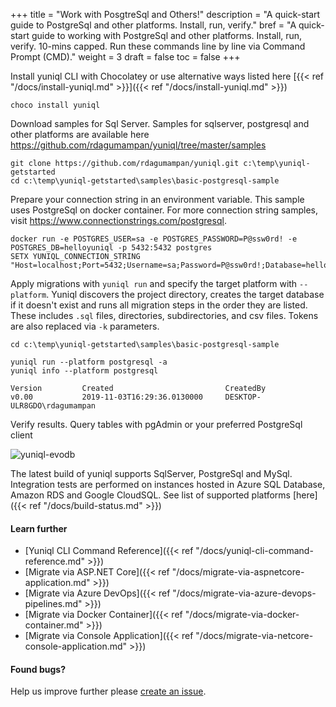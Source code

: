 +++
title = "Work with PosgtreSql and Others!"
description = "A quick-start guide to PostgreSql and other platforms. Install, run, verify."
bref = "A quick-start guide to working with PostgreSql and other platforms. Install, run, verify. 10-mins capped. Run these commands line by line via Command Prompt (CMD)."
weight = 3
draft = false
toc = false
+++

Install yuniql CLI with Chocolatey or use alternative ways listed here  [{{< ref "/docs/install-yuniql.md" >}}]({{< ref "/docs/install-yuniql.md" >}})

```shell
choco install yuniql
```

Download samples for Sql Server. Samples for sqlserver, postgresql and other platforms are available here https://github.com/rdagumampan/yuniql/tree/master/samples

```shell
git clone https://github.com/rdagumampan/yuniql.git c:\temp\yuniql-getstarted
cd c:\temp\yuniql-getstarted\samples\basic-postgresql-sample
```

Prepare your connection string in an environment variable. This sample uses PostgreSql on docker container. For more connection string samples, visit https://www.connectionstrings.com/postgresql.

```shell
docker run -e POSTGRES_USER=sa -e POSTGRES_PASSWORD=P@ssw0rd! -e POSTGRES_DB=helloyuniql -p 5432:5432 postgres
SETX YUNIQL_CONNECTION_STRING "Host=localhost;Port=5432;Username=sa;Password=P@ssw0rd!;Database=helloyuniql"
```

Apply migrations with `yuniql run` and specify the target platform with `--platform`. Yuniql discovers the project directory, creates the target database if it doesn't exist and runs all migration steps in the order they are listed. These includes `.sql` files, directories, subdirectories, and csv files. Tokens are also replaced via `-k` parameters.

```shell
cd c:\temp\yuniql-getstarted\samples\basic-postgresql-sample

yuniql run --platform postgresql -a
yuniql info --platform postgresql

Version         Created                         CreatedBy
v0.00           2019-11-03T16:29:36.0130000     DESKTOP-ULR8GDO\rdagumampan
```

Verify results. Query tables with pgAdmin or your preferred PostgreSql client

![yuniql-evodb](/images/get-started-postgresql-01.png)

The latest build of yuniql supports SqlServer, PostgreSql and MySql. Integration tests are performed on instances hosted in Azure SQL Database, Amazon RDS and Google CloudSQL. See list of supported platforms [here]({{< ref "/docs/build-status.md" >}})

#### Learn further

* [Yuniql CLI Command Reference]({{< ref "/docs/yuniql-cli-command-reference.md" >}})
* [Migrate via ASP.NET Core]({{< ref "/docs/migrate-via-aspnetcore-application.md" >}})
* [Migrate via Azure DevOps]({{< ref "/docs/migrate-via-azure-devops-pipelines.md" >}})
* [Migrate via Docker Container]({{< ref "/docs/migrate-via-docker-container.md" >}})
* [Migrate via Console Application]({{< ref "/docs/migrate-via-netcore-console-application.md" >}})

#### Found bugs?
Help us improve further please [create an issue](https://github.com/rdagumampan/yuniql/issues/new).
